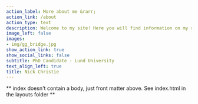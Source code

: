 ```yaml
---
action_label: More about me &rarr;
action_link: /about
action_type: text
description: Welcome to my site! Here you will find information on my reserach along with my thoughts on Corporate Finance topics and how we can take advantage of what R has to offer.  Have a look around!
image_left: false
images:
- img/gg_bridge.jpg
show_action_link: true
show_social_links: false
subtitle: PhD Candidate - Lund University
text_align_left: true
title: Nick Christie
---
```


** index doesn't contain a body, just front matter above.
See index.html in the layouts folder **
